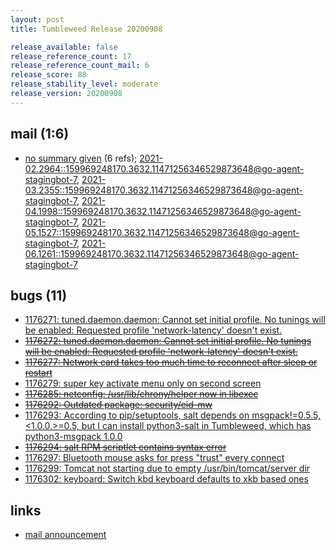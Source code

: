 ```yaml
---
layout: post
title: Tumbleweed Release 20200908

release_available: false
release_reference_count: 17
release_reference_count_mail: 6
release_score: 88
release_stability_level: moderate
release_version: 20200908
---
```


## mail (1:6)

- [no summary given](https://lists.opensuse.org/archives/list/factory@lists.opensuse.org/thread/J55HBGLCTYNDR6J2N2OU3SMUTLRMRPKB) (6 refs); [2021-02.2964::<159969248170.3632.11471256346529873648@go-agent-stagingbot-7>](https://lists.opensuse.org/archives/list/factory@lists.opensuse.org/thread/J55HBGLCTYNDR6J2N2OU3SMUTLRMRPKB), [2021-03.2355::<159969248170.3632.11471256346529873648@go-agent-stagingbot-7>](https://lists.opensuse.org/archives/list/factory@lists.opensuse.org/thread/J55HBGLCTYNDR6J2N2OU3SMUTLRMRPKB), [2021-04.1998::<159969248170.3632.11471256346529873648@go-agent-stagingbot-7>](https://lists.opensuse.org/archives/list/factory@lists.opensuse.org/thread/J55HBGLCTYNDR6J2N2OU3SMUTLRMRPKB), [2021-05.1527::<159969248170.3632.11471256346529873648@go-agent-stagingbot-7>](https://lists.opensuse.org/archives/list/factory@lists.opensuse.org/thread/J55HBGLCTYNDR6J2N2OU3SMUTLRMRPKB), [2021-06.1261::<159969248170.3632.11471256346529873648@go-agent-stagingbot-7>](https://lists.opensuse.org/archives/list/factory@lists.opensuse.org/thread/J55HBGLCTYNDR6J2N2OU3SMUTLRMRPKB)

## bugs (11)

<!--more-->

- [1176271: tuned.daemon.daemon: Cannot set initial profile. No tunings will be enabled: Requested profile 'network-latency' doesn't exist.](https://bugzilla.opensuse.org/show_bug.cgi?id=1176271)
- ~~[1176272: tuned.daemon.daemon: Cannot set initial profile. No tunings will be enabled: Requested profile 'network-latency' doesn't exist.](https://bugzilla.opensuse.org/show_bug.cgi?id=1176272)~~
- ~~[1176277: Network card takes too much time to reconnect after sleep or restart](https://bugzilla.opensuse.org/show_bug.cgi?id=1176277)~~
- [1176279: super key activate menu only on second screen](https://bugzilla.opensuse.org/show_bug.cgi?id=1176279)
- ~~[1176285: netconfig: /usr/lib/chrony/helper now in libexec](https://bugzilla.opensuse.org/show_bug.cgi?id=1176285)~~
- ~~[1176292: Outdated package: security/eid-mw](https://bugzilla.opensuse.org/show_bug.cgi?id=1176292)~~
- [1176293: According to pip/setuptools, salt depends on msgpack!=0.5.5,<1.0.0,>=0.5, but I can install python3-salt in Tumbleweed, which has python3-msgpack 1.0.0](https://bugzilla.opensuse.org/show_bug.cgi?id=1176293)
- ~~[1176294: salt RPM scriptlet contains syntax error](https://bugzilla.opensuse.org/show_bug.cgi?id=1176294)~~
- [1176297: Bluetooth mouse asks for press "trust" every connect](https://bugzilla.opensuse.org/show_bug.cgi?id=1176297)
- [1176299: Tomcat not starting due to empty /usr/bin/tomcat/server dir](https://bugzilla.opensuse.org/show_bug.cgi?id=1176299)
- [1176302: keyboard: Switch kbd keyboard defaults to xkb based ones](https://bugzilla.opensuse.org/show_bug.cgi?id=1176302)



## links

- [mail announcement](https://lists.opensuse.org/archives/list/factory@lists.opensuse.org/thread/J55HBGLCTYNDR6J2N2OU3SMUTLRMRPKB)
